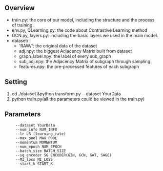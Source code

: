 ## Overview

- train.py: the core of our model, including the structure and the process of training.
- env.py, QLearning.py: the code about Contrastive Learning method
- GCN.py, layers.py: including the basic layers we used in the main model.
- dataset/: 
  - 'RAW/': the original data of the dataset
  - adj.npy: the biggest Adjacency Matrix built from dataset
  - graph_label.npy: the label of every sub_graph
  - sub_adj.npy: the Adjacency Matrix of subgraph through sampling
  - features.npy: the pre-processed features of each subgraph


## Setting

1. cd ./dataset &python transform.py --dataset YourData
2.  python train.py(all the parameters could be viewed in the train.py)

## Parameters
````
     --dataset YourData
     --num_info NUM_INFO
     --lr LR (learning_rate)
     --max_pool MAX_POOL
     --momentum MOMENTUM
     --num_epoch NUM_EPOCH
     --batch_size BATCH_SIZE
     --sg_encoder SG_ENCODER(GIN, GCN, GAT, SAGE)
     --MI_loss MI_LOSS
     --start_k START_K
````
